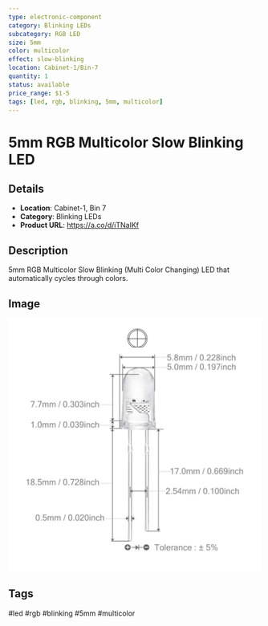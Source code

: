 ```yaml
---
type: electronic-component
category: Blinking LEDs
subcategory: RGB LED
size: 5mm
color: multicolor
effect: slow-blinking
location: Cabinet-1/Bin-7
quantity: 1
status: available
price_range: $1-5
tags: [led, rgb, blinking, 5mm, multicolor]
---
```


# 5mm RGB Multicolor Slow Blinking LED

## Details

- **Location**: Cabinet-1, Bin 7
- **Category**: Blinking LEDs
- **Product URL**: https://a.co/d/iTNaIKf

## Description

5mm RGB Multicolor Slow Blinking (Multi Color Changing) LED that automatically cycles through colors.

## Image

![5mm RGB Multicolor Slow Blinking LED](../attachments/61XuT1teAaL._SL1500_.jpg)

## Tags

#led #rgb #blinking #5mm #multicolor
